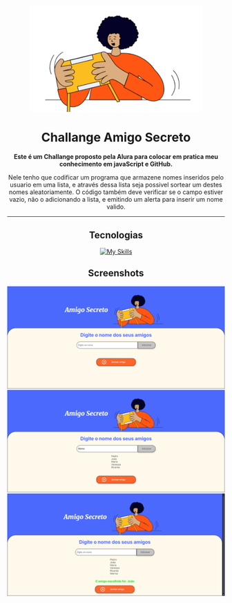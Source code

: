 <div align="center">

<img src="assets/amigo-secreto.png" alt="Amigo Secreto" width="400">

# Challange Amigo Secreto 
  
**Este é um Challange proposto pela Alura para colocar em pratica meu conhecimento em javaScript e GitHub.**

Nele tenho que codificar um programa que armazene nomes inseridos pelo usuario em uma lista, e através dessa lista seja possivel sortear um destes nomes aleatoriamente. O código também deve verificar se o campo estiver vazio, não o adicionando a lista, e emitindo um alerta para inserir um nome valido.

---

## Tecnologias
[![My Skills](https://skillicons.dev/icons?i=js,html,css)](https://skillicons.dev)

## Screenshots 
<img src="assets/Screenshot1.png" alt="Screenshot 1" width="800">

<img src="assets/Screenshot2.png" alt="Screenshot 2" width="800">

<img src="assets/Screenshot3.png" alt="Screenshot 3" width="800">
</div>
